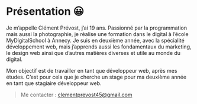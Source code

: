 # Présentation :grinning:

Je m’appelle Clément Prévost, j’ai 19 ans. Passionné par la programmation mais aussi la photographie, je réalise une formation dans le digital à l’école MyDigitalSchool à Annecy.
Je suis en deuxième année, avec la spécialité développement web, mais j’apprends aussi les fondamentaux du marketing, le design web ainsi que d’autres matières diverses et utile au monde du digital.

Mon objectif est de travailler en tant que développeur web, après mes études. C’est pour cela que je cherche un stage pour ma deuxième année en tant que stagiaire développeur web. 

> Me contacter : clementprevost45@gmail.com
